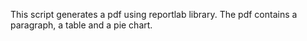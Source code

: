 This script generates a pdf using reportlab library.
The pdf contains a paragraph, a table and a pie chart. 
